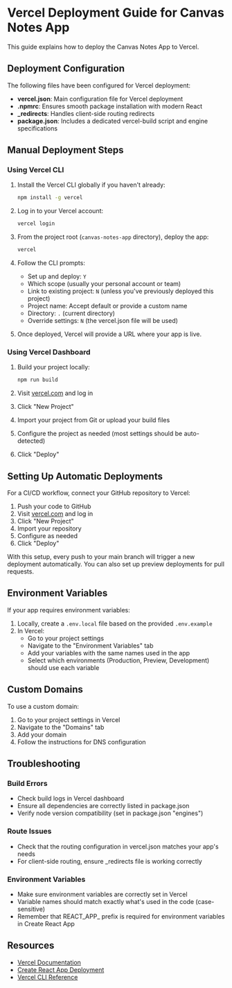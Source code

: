 # Vercel Deployment Guide for Canvas Notes App

This guide explains how to deploy the Canvas Notes App to Vercel.

## Deployment Configuration

The following files have been configured for Vercel deployment:

- **vercel.json**: Main configuration file for Vercel deployment
- **.npmrc**: Ensures smooth package installation with modern React
- **_redirects**: Handles client-side routing redirects
- **package.json**: Includes a dedicated vercel-build script and engine specifications

## Manual Deployment Steps

### Using Vercel CLI

1. Install the Vercel CLI globally if you haven't already:
   ```bash
   npm install -g vercel
   ```

2. Log in to your Vercel account:
   ```bash
   vercel login
   ```

3. From the project root (`canvas-notes-app` directory), deploy the app:
   ```bash
   vercel
   ```

4. Follow the CLI prompts:
   - Set up and deploy: `Y`
   - Which scope (usually your personal account or team)
   - Link to existing project: `N` (unless you've previously deployed this project)
   - Project name: Accept default or provide a custom name
   - Directory: `.` (current directory)
   - Override settings: `N` (the vercel.json file will be used)

5. Once deployed, Vercel will provide a URL where your app is live.

### Using Vercel Dashboard

1. Build your project locally:
   ```bash
   npm run build
   ```

2. Visit [vercel.com](https://vercel.com) and log in
3. Click "New Project"
4. Import your project from Git or upload your build files
5. Configure the project as needed (most settings should be auto-detected)
6. Click "Deploy"

## Setting Up Automatic Deployments

For a CI/CD workflow, connect your GitHub repository to Vercel:

1. Push your code to GitHub
2. Visit [vercel.com](https://vercel.com) and log in
3. Click "New Project"
4. Import your repository
5. Configure as needed
6. Click "Deploy"

With this setup, every push to your main branch will trigger a new deployment automatically. You can also set up preview deployments for pull requests.

## Environment Variables

If your app requires environment variables:

1. Locally, create a `.env.local` file based on the provided `.env.example`
2. In Vercel:
   - Go to your project settings
   - Navigate to the "Environment Variables" tab
   - Add your variables with the same names used in the app
   - Select which environments (Production, Preview, Development) should use each variable

## Custom Domains

To use a custom domain:

1. Go to your project settings in Vercel
2. Navigate to the "Domains" tab
3. Add your domain
4. Follow the instructions for DNS configuration

## Troubleshooting

### Build Errors

- Check build logs in Vercel dashboard
- Ensure all dependencies are correctly listed in package.json
- Verify node version compatibility (set in package.json "engines")

### Route Issues

- Check that the routing configuration in vercel.json matches your app's needs
- For client-side routing, ensure _redirects file is working correctly

### Environment Variables

- Make sure environment variables are correctly set in Vercel
- Variable names should match exactly what's used in the code (case-sensitive)
- Remember that REACT_APP_ prefix is required for environment variables in Create React App

## Resources

- [Vercel Documentation](https://vercel.com/docs)
- [Create React App Deployment](https://create-react-app.dev/docs/deployment/)
- [Vercel CLI Reference](https://vercel.com/docs/cli)

